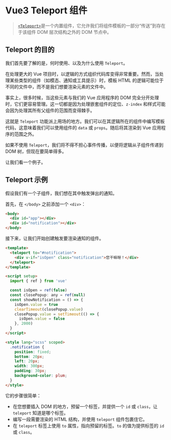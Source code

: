 # Vue3 Teleport 组件

> [`<Teleport>`](https://v3.vuejs.org/guide/teleport.html)是一个内置组件，它允许我们将组件模板的一部分“传送”到存在于该组件 DOM 层次结构之外的 DOM 节点中。

## Teleport 的目的

我们首先要了解的是，何时使用、以及为什么使用 `Teleport`。

在处理更大的 Vue 项目时，以逻辑的方式组织代码库变得非常重要。然而，当处理某些类型的组件（如模态、通知或工具提示）时，模板 HTML 的逻辑可能位于不同的文件中，而不是我们想要渲染元素的文件中。

事实上，很多时候，当这些元素与我们的 Vue 应用程序的 DOM 完全分开处理时，它们更容易管理。这一切都是因为处理嵌套组件的定位、`z-index` 和样式可能会因为处理其所有父组件的范围而变得棘手。

这就是 `Teleport` 功能派上用场的地方。我们可以在其逻辑所在的组件中编写模板代码，这意味着我们可以使用组件的 `data` 或 `props`。随后将其渲染到 Vue 应用程序的范围之外。

如果不使用 `Teleport`，我们将不得不担心事件传播，以便将逻辑从子组件传递到 DOM 树，但现在要简单得多。

让我们看一个例子。

## Teleport 示例

假设我们有一个子组件，我们想在其中触发弹出的通知。

首先，在 `</body>` 之前添加一个 `<div>`：

```html
<body>
  <div id="app"></div>
  <div id="notification"></div>
</body>
```

接下来，让我们开始创建触发要渲染通知的组件。

```html
<template>
  <teleport to="#notification">
    <div v-if="isOpen" class="notification">您干嘛呀！</div>
  </teleport>
</template>

<script setup>
  import { ref } from 'vue'

  const isOpen = ref(false)
  const closePopup: any = ref(null)
  const showNotification = () => {
    isOpen.value = true
    clearTimeout(closePopup.value)
    closePopup.value = setTimeout(() => {
      isOpen.value = false
    }, 2000)
  }
</script>

<style lang="scss" scoped>
  .notification {
    position: fixed;
    bottom: 20px;
    left: 20px;
    width: 300px;
    padding: 30px;
    background-color: plum;
  }
</style>
```

它的步骤很简单：

- 在您想要插入 DOM 的地方，预留一个标签，并提供一个 `id` 或 `class`，让 `teleport` 知道是哪个标签。
- 编写一段需要渲染的 HTML 结构，并使用 `teleport` 组件包裹住它。
- 在 `teleport` 标签上使用 `to` 属性，指向预留的标签。`to` 的值为提供标签的 `id` 或 `class`。
